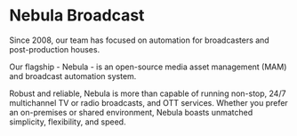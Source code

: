 Nebula Broadcast
================

Since 2008, our team has focused on automation for broadcasters and post-production houses.

Our flagship - Nebula - is an open-source media asset management (MAM) and broadcast automation system.

Robust and reliable, Nebula is more than capable of running non-stop, 
24/7 multichannel TV or radio broadcasts, and OTT services. 
Whether you prefer an on-premises or shared environment, Nebula boasts unmatched simplicity, flexibility, and speed.
